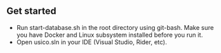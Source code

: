 ## Get started 
- Run start-database.sh in the root directory using git-bash.
Make sure you have Docker and Linux subsystem installed before you run it.
- Open usico.sln in your IDE (Visual Studio, Rider, etc).
